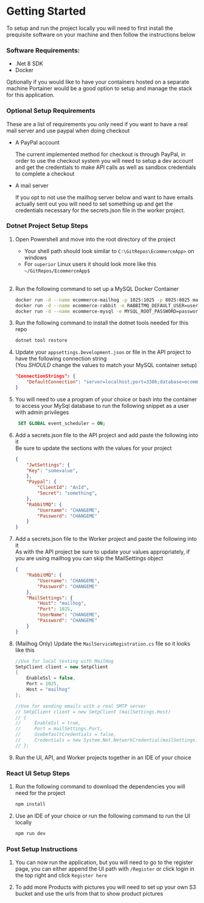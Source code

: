 # Getting Started

To setup and run the project locally you will need to first install the prequisite software on your machine and then follow the instructions below

### Software Requirements:
* .Net 8 SDK 
* Docker

Optionally if you would like to have your containers hosted on a separate machine Portainer would be a good option to setup and manage the stack for this application.

### Optional Setup Requirements
These are a list of requirements you only need if you want to have a real mail server and use paypal when doing checkout

* A PayPal account
    
    The current implemented method for checkout is through PayPal, in order to use the checkout system you will need to setup a dev account and get the credentials to make API calls as well as sandbox credentials to complete a checkout
* A mail server
    
    If you opt to not use the mailhog server below and want to have emails actually sent out you will need to set something up and get the credentials necessary for the secrets.json file in the worker project.

### Dotnet Project Setup Steps
1) Open Powershell and move into the root directory of the project
    - Your shell path should look similar to `C:\GitRepos\EcommerceApp>` on windows
    - For `superior` Linux users it should look more like this `~/GitRepos/EcommerceApp$`
    <br/><br/>
2) Run the following command to set up a MySQL Docker Container
    ```bash
    docker run -d --name ecommerce-mailhog -p 1025:1025 -p 8025:8025 mailhog/mailhog
    docker run -d --name ecommerce-rabbit -e RABBITMQ_DEFAULT_USER=user -e RABBITMQ_DEFAULT_PASS=password -p 15672:15672 -p 5672:5672 rabbitmq:3-management
    docker run -d --name ecommerce-mysql -e MYSQL_ROOT_PASSWORD=password -e MYSQL_DATABASE=ecommerce -e MYSQL_USER=applicationuser -e MYSQL_PASSWORD=password -p 3306:3306 mysql:latest
    ```

3) Run the following command to install the dotnet tools needed for this repo
    ```bash
    dotnet tool restore
    ```
        
4) Update your `appsettings.Development.json` or file in the API project to have the following connection string <br/> (You *SHOULD* change the values to match your MySQL container setup)
    ```json
    "ConnectionStrings": {
        "DefaultConnection": "server=localhost;port=3306;database=ecommerce;user=applicationuser;password=password"
    }
    ```
5) You will need to use a program of your choice or bash into the container to access your MySql database to run the following snippet as a user with admin privileges
   ```sql
    SET GLOBAL event_scheduler = ON;
   ```
6) Add a secrets.json file to the API project and add paste the following into it<br/> Be sure to update the sections with the values for your project
    ```json
    {
        "JwtSettings": {
        "Key": "somevalue",
        },
        "Paypal": {
            "ClientId": "AnId",
            "Secret": "something",
        },
        "RabbitMQ": {
            "Username": "CHANGEME",
            "Password": "CHANGEME"
        }
    }
    ```
7) Add a secrets.json file to the Worker project and paste the following into it<br/> As with the API project be sure to update your values appropriately, if you are using mailhog you can skip the MailSettings object
    ```json
    {
        "RabbitMQ": {
            "Username": "CHANGEME",
            "Password": "CHANGEME"
        },
        "MailSettings": {
            "Host": "mailhog",
            "Port": 1025,
            "UserName": "CHANGEME",
            "Password": "CHANGEME"
        }
    }
    ```
8) (Mailhog Only) Update the `MailServiceRegistration.cs` file so it looks like this
    ```csharp
    //Use for local testing with MailHog
    SmtpClient client = new SmtpClient
    {
        EnableSsl = false,
        Port = 1025,
        Host = "mailhog"
    };
    
    //Use for sending emails with a real SMTP server
    // SmtpClient client = new SmtpClient (mailSettings.Host)
    // {
    //     EnableSsl = true,
    //     Port = mailSettings.Port,
    //     UseDefaultCredentials = false,
    //     Credentials = new System.Net.NetworkCredential(mailSettings.UserName, mailSettings.Password)
    // };
    ```
9) Run the UI, API, and Worker projects together in an IDE of your choice

### React UI Setup Steps
1) Run the following command to download the dependencies you will need for the project
    ```bash
    npm install
    ```
2) Use an IDE of your choice or run the following command to run the UI locally
    ```bash
    npm run dev
    ```

### Post Setup Instructions

1) You can now run the application, but you will need to go to the register page, you can either append the UI 
path with `/Register` or click login in the top right and click `Register here`

2) To add more Products with pictures you will need to set up your own S3 bucket and use the urls from that to 
show product pictures
